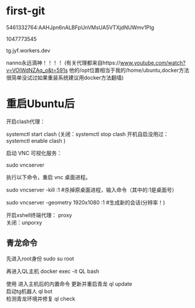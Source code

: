 # first-git
5461332764:AAHJpn6nALBFpUnVMsUA5VTXjdNUWmv1PIg

1047773545

tg.jyf.workers.dev

nanno永远滴神！！！！
 (有关代理都来自https://www.youtube.com/watch?v=VOlWdNZAq_o&t=591s 他的/opt位置相当于我的/home/ubuntu,docker方法很简单没试过如果重装系统建议用docker方法翻墙)

# 重启Ubuntu后          
开启clash代理： 

systemctl start clash    (关闭：systemctl stop clash  开机自启没用过： systemctl enable clash )

启动 VNC 可视化服务：

sudo vncserver

执行以下命令，重启 vnc 桌面进程。

sudo vncserver -kill :1 #杀掉原桌面进程，输入命令（其中的:1是桌面号）

sudo vncserver -geometry 1920x1080 :1 #生成新的会话(分辨率！)

开启xshell终端代理： proxy   
              关闭：unporxy

## 青龙命令
先进入root身份   sudo su root

再进入QL主机     docker exec -it QL bash

使用 进入主机后的内置命令
更新并重启青龙
ql update                                                                                                
启动tg机器人
ql bot                                                       
检测青龙环境并修复
ql check                                                     


